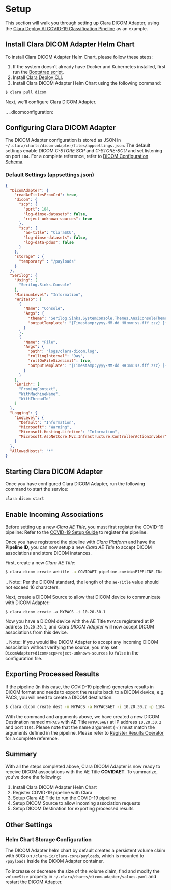 # Setup

This section will walk you through setting up Clara DICOM Adapter, using the [Clara Deploy AI COVID-19 Classification Pipeline](https://ngc.nvidia.com/catalog/resources/nvidia:clara:clara_ai_covid19_pipeline) as an example.

## Install Clara DICOM Adapter Helm Chart

To install Clara DICOM Adapter Helm Chart, please follow these steps:

1. If the system doesn't already have Docker and Kubernetes installed, first run the [Bootstrap script](https://ngc.nvidia.com/catalog/resources/nvidia:clara:clara_bootstrap).
2. Install [Clara Deploy CLI](https://ngc.nvidia.com/catalog/resources/nvidia:clara:clara_cli).
3. Install Clara DICOM Adapter Helm Chart using the following command:

```bash
$ clara pull dicom
```

Next, we'll configure Clara DICOM Adapter.

.. _dicomconfiguration:

## Configuring Clara DICOM Adapter

The DICOM Adapter configuration is stored as JSON in `~/.clara/charts/dicom-adapter/files/appsettings.json`.
The default settings enable DICOM *C-STORE SCP* and *C-STORE-SCU* and set listening on port `104`.  For a complete reference, refer to [DICOM Configuration Schema](#dicomconfigschema).


### Default Settings (appsettings.json)

``` json
{
  "DicomAdapter": {
    "readAeTitlesFromCrd": true,
    "dicom": {
      "scp": {
        "port": 104,
        "log-dimse-datasets": false,
        "reject-unknown-sources": true
      },
      "scu": {
        "ae-title": "ClaraSCU",
        "log-dimse-datasets": false,
        "log-data-pdus": false
      }
    },
    "storage" : {
      "temporary" : "/payloads"
    }
  },
  "Serilog": {
    "Using": [
      "Serilog.Sinks.Console"
    ],
    "MinimumLevel": "Information",
    "WriteTo": [
      {
        "Name": "Console",
        "Args": {
          "theme": "Serilog.Sinks.SystemConsole.Themes.AnsiConsoleTheme::Code, Serilog.Sinks.Console",
          "outputTemplate": "{Timestamp:yyyy-MM-dd HH:mm:ss.fff zzz} [{Level:u4}] [{MachineName}] {SourceContext}[{ThreadId}] {Properties} {Message:l}{NewLine}{Exception}"
        }
      },
      {
        "Name": "File",
        "Args": {
          "path": "logs/clara-dicom.log",
          "rollingInterval": "Day",
          "rollOnFileSizeLimit": true,
          "outputTemplate": "{Timestamp:yyyy-MM-dd HH:mm:ss.fff zzz} [{Level:u4}] [{MachineName}] {SourceContext}[{ThreadId}] {Properties} {Message}{NewLine}{Exception}"
        }
      }
    ],
    "Enrich": [
      "FromLogContext",
      "WithMachineName",
      "WithThreadId"
    ]
  },
  "Logging": {
    "LogLevel": {
      "Default": "Information",
      "Microsoft": "Warning",
      "Microsoft.Hosting.Lifetime": "Information",
      "Microsoft.AspNetCore.Mvc.Infrastructure.ControllerActionInvoker": "Error"
    }
  },
  "AllowedHosts": "*"
}
```

## Starting Clara DICOM Adapter

Once you have configured Clara DICOM Adapter, run the following command to start the service:

```bash
clara dicom start
```

## Enable Incoming Associations

Before setting up a new *Clara AE Title*, you must first register the COVID-19 pipeline: Refer to the [COVID-19 Setup Guide](https://ngc.nvidia.com/catalog/resources/nvidia:clara:clara_ai_covid19_pipeline/setup) to register the pipeline.

Once you have registered the pipeline with *Clara Platform* and have the **Pipeline ID**, you can now setup a new *Clara AE Title*
to accept DICOM associations and store DICOM instances.

First, create a new *Clara AE Title*:

```bash
$ clara dicom create aetitle -a COVIDAET pipeline-covid=<PIPELINE-ID>
```

.. Note:: Per the DICOM standard, the length of the `ae-Title` value should not exceed 16 characters.


Next, create a DICOM Source to allow that DICOM device to communicate with DICOM Adapter:

```
$ clara dicom create -a MYPACS -i 10.20.30.1
```

Now you have a DICOM device with the AE Title `MYPACS` registered at IP address `10.20.30.1`, and *Clara DICOM Adapter* will now accept DICOM associations from this device.  

.. Note:: If you would like DICOM Adapter to accept any incoming DICOM association without verifying the source, you may set `DicomAdapter>dicom>scp>reject-unknown-sources` to `false` in the configuration file.

## Exporting Processed Results

If the pipeline (in this case, the COVID-19 pipeline) generates results in DICOM format and needs to export the results back to 
a DICOM device, e.g. PACS, you will need to create a DICOM destination:

```bash
$ clara dicom create dest -n MYPACS -a MYPACSAET -i 10.20.30.2 -p 1104 
```

With the command and arguments above, we have created a new DICOM Destination named `MYPACS` with AE Title `MYPACSAET` at IP address `10.20.30.2` and port  `1104`.  Please note that the name argument (`-n`) must match the arguments defined in the pipeline.  Please refer to [Register Results Operator](/sdk/Services/ResultsService/public/docs/README.md) for a complete reference.

## Summary

With all the steps completed above, Clara DICOM Adapter is now ready to receive DICOM associations with the AE Title **COVIDAET**. To summarize, you've done the following:

1. Install Clara DICOM Adapter Helm Chart
2. Register COVID-19 pipeline with Clara
3. Setup Clara AE Title to run the COVID-19 pipeline
4. Setup DICOM Source to allow incoming association requests
5. Setup DICOM Destination for exporting processed results


## Other Settings

### Helm Chart Storage Configuration

The DICOM Adapter helm chart by default creates a persistent volume claim with 50Gi on `/clara-io/clara-core/payloads`, which is mounted to `/payloads` inside the DICOM Adapter container.

To increase or decrease the size of the volume claim, find and modify the `volumeSize` property in `~/.clara/charts/dicom-adapter/values.yaml` and restart the DICOM Adapter.

